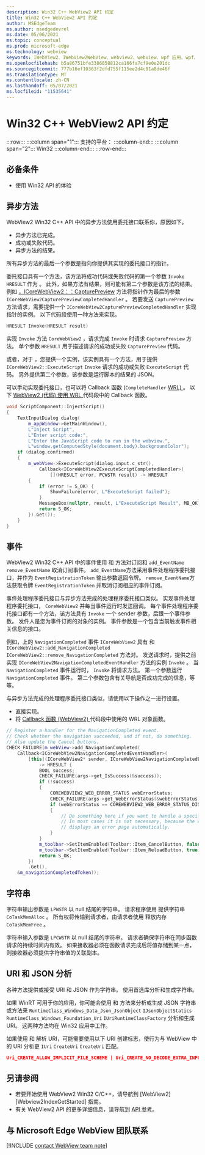 ```yaml
---
description: Win32 C++ WebView2 API 约定
title: Win32 C++ WebView2 API 约定
author: MSEdgeTeam
ms.author: msedgedevrel
ms.date: 05/06/2021
ms.topic: conceptual
ms.prod: microsoft-edge
ms.technology: webview
keywords: IWebView2、IWebView2WebView、webview2、webview、wpf 应用、wpf、edge、ICoreWebView2、ICoreWebView2Host、浏览器控件、边缘 html
ms.openlocfilehash: b5a86751bfe3386058812ca166fa7cf9e0e201dc
ms.sourcegitcommit: 777b16ef10363f2dfd755f115ee2d4c81a8de46f
ms.translationtype: MT
ms.contentlocale: zh-CN
ms.lasthandoff: 05/07/2021
ms.locfileid: "11535641"
---
```

# <a name="win32-c-webview2-api-conventions"></a>Win32 C++ WebView2 API 约定  

:::row:::
   :::column span="1":::
      支持的平台：
   :::column-end:::
   :::column span="2":::
      Win32
   :::column-end:::
:::row-end:::  

## <a name="prerequisites"></a>必备条件  

*   使用 Win32 API 的体验  

## <a name="async-methods"></a>异步方法  

WebView2 Win32 C++ API 中的异步方法使用委托接口联系你，原因如下。  

*   异步方法已完成。  
*   成功或失败代码。  
*   异步方法的结果。  

所有异步方法的最后一个参数是指向你提供其实现的委托接口的指针。  

委托接口具有一个方法，该方法将成功代码或失败代码的第一个参数 `Invoke` `HRESULT` 作为 。  此外，如果方法有结果，则可能有第二个参数是该方法的结果。  例如 [，ICoreWebView2：：CapturePreview][Webview2ReferenceWin32Icorewebview2CapturePreview] 方法将指针作为最后的参数 `ICoreWebView2CapturePreviewCompletedHandler` 。  若要发送 `CapturePreview` 方法请求，需要提供一个 `ICoreWebView2CapturePreviewCompletedHandler` 实现指针的实例。  以下代码段使用一种方法来实现。  

```cpp
HRESULT Invoke(HRESULT result)
```  

实现 `Invoke` 方法 `CoreWebView2` ，请求完成 `Invoke` 时请求 `CapturePreview` 方法。  单个参数 `HRESULT` 用于描述请求的成功或失败 `CapturePreview` 代码。  

或者，对于 ，您提供一个实例，该实例具有一个方法，用于提供 `ICoreWebView2::ExecuteScript` `Invoke` 请求的成功或失败 `ExecuteScript` 代码。  另外提供第二个参数，该参数是运行脚本的结果的 JSON。  

可以手动实现委托接口，也可以将 Callback 函数 (`CompleteHandler` [WRL) ][CppCxWrlCallbackFunction]。  以下 [WebView2 (代码) 使用 WRL ][CppCxWrlCallbackFunction] 代码段中的 Callback 函数。  

```cpp
void ScriptComponent::InjectScript()
{
    TextInputDialog dialog(
        m_appWindow->GetMainWindow(),
        L"Inject Script",
        L"Enter script code:",
        L"Enter the JavaScript code to run in the webview.",
        L"window.getComputedStyle(document.body).backgroundColor");
    if (dialog.confirmed)
    {
        m_webView->ExecuteScript(dialog.input.c_str(),
            Callback<ICoreWebView2ExecuteScriptCompletedHandler>(
                [](HRESULT error, PCWSTR result) -> HRESULT
        {
            if (error != S_OK) {
                ShowFailure(error, L"ExecuteScript failed");
            }
            MessageBox(nullptr, result, L"ExecuteScript Result", MB_OK);
            return S_OK;
        }).Get());
    }
}
```  

## <a name="events"></a>事件  

WebView2 Win32 C++ API 中的事件使用 和 方法对订阅和 `add_EventName` `remove_EventName` 取消订阅事件。  `add_EventName`方法采用事件处理程序委托接口，并作为 `EventRegistrationToken` 输出参数返回令牌。  `remove_EventName`方法获取令牌 `EventRegistrationToken` 并取消订阅相应的事件订阅。  

事件处理程序委托接口与异步方法完成的处理程序委托接口类似。  实现事件处理程序委托接口， `CoreWebView2` 并每当事件运行时发送回调。  每个事件处理程序委托接口都有一个方法，该方法具有 `Invoke` 一个 sender 参数，后跟一个事件参数。  发件人是您为事件订阅的对象的实例。  事件参数是一个包含当前触发事件相关信息的接口。  

例如，上的 `NavigationCompleted` 事件 `ICoreWebView2` 具有 和 `ICoreWebView2::add_NavigationCompleted` `ICoreWebView2::remove_NavigationCompleted` 方法对。  发送请求时，提供之前实现 `ICoreWebView2NavigationCompletedEventHandler` 方法的实例 `Invoke` 。  当 `NavigationCompleted` 事件运行时， `Invoke` 将请求方法。  第一个参数运行 `NavigationCompleted` 事件。  第二个参数包含有关导航是否成功完成的信息，等等。  

与异步方法完成的处理程序委托接口类似，请使用以下操作之一进行设置。  

*   直接实现。  
*   将 [Callback 函数 (WebView2) ][CppCxWrlCallbackFunction] 代码段中使用的 WRL 对象函数。  

<!-- todo:  what is async method completed handler delegate interface?  Is there a shorter name for it?  -->  

```cpp
// Register a handler for the NavigationCompleted event.
// Check whether the navigation succeeded, and if not, do something.
// Also update the Cancel buttons.
CHECK_FAILURE(m_webView->add_NavigationCompleted(
    Callback<ICoreWebView2NavigationCompletedEventHandler>(
        [this](ICoreWebView2* sender, ICoreWebView2NavigationCompletedEventArgs* args)
            -> HRESULT {
            BOOL success;
            CHECK_FAILURE(args->get_IsSuccess(&success));
            if (!success)
            {
                COREWEBVIEW2_WEB_ERROR_STATUS webErrorStatus;
                CHECK_FAILURE(args->get_WebErrorStatus(&webErrorStatus));
                if (webErrorStatus == COREWEBVIEW2_WEB_ERROR_STATUS_DISCONNECTED)
                {
                    // Do something here if you want to handle a specific error case.
                    // In most cases it is not necessary, because the WebView
                    // displays an error page automatically.
                }
            }
            m_toolbar->SetItemEnabled(Toolbar::Item_CancelButton, false);
            m_toolbar->SetItemEnabled(Toolbar::Item_ReloadButton, true);
            return S_OK;
        })
        .Get(),
    &m_navigationCompletedToken));
```  

## <a name="strings"></a>字符串  

字符串输出参数是 `LPWSTR` 以 null 结尾的字符串。  请求程序使用 提供字符串 `CoTaskMemAlloc` 。  所有权将传输到请求者，由请求者使用 释放内存 `CoTaskMemFree` 。  

字符串输入参数是 `LPCWSTR` 以 null 结尾的字符串。  请求者确保字符串在同步函数请求的持续时间内有效。  如果接收器必须在函数请求完成后将值存储到某一点，则接收器必须提供字符串值的关联副本。  

## <a name="uri-and-json-parsing"></a>URI 和 JSON 分析  

各种方法提供或接受 URI 和 JSON 作为字符串。  使用首选库分析和生成字符串。  

如果 WinRT 可用于你的应用，你可能会使用 和 方法来分析或生成 JSON 字符串或方法来 `RuntimeClass_Windows_Data_Json_JsonObject` `IJsonObjectStatics` `RuntimeClass_Windows_Foundation_Uri` `IUriRuntimeClassFactory` 分析和生成 URI。  这两种方法均在 Win32 应用中工作。  

如果使用 和 解析 URI，可能需要使用以下 URI 创建标志，使行为与 WebView 中的 URI 分析更 `IUri` `CreateUri` `CreateUri` 匹配。  

```json
Uri_CREATE_ALLOW_IMPLICIT_FILE_SCHEME | Uri_CREATE_NO_DECODE_EXTRA_INFO
```  

## <a name="see-also"></a>另请参阅  

*   若要开始使用 WebView2 Win32 C/C++，请导航到 [WebView2][Webview2IndexGetStarted] 指南。  
*   有关 WebView2 API 的更多详细信息，请导航到 [API 参考][DotnetApiMicrosoftWebWebview2WpfWebview2]。  

## <a name="getting-in-touch-with-the-microsoft-edge-webview-team"></a>与 Microsoft Edge WebView 团队联系  

[!INCLUDE [contact WebView team note](../includes/contact-webview-team-note.md)]  

<!-- links -->  

[Webview2GetStartedWin32]: ../get-started/win32.md "WebView2 |Microsoft Docs"  

[Webview2ReferenceWin32Icorewebview2CapturePreview]: /microsoft-edge/webview2/reference/win32/icorewebview2#capturepreview "CapturePreview - 接口 ICoreWebView2 |Microsoft Docs"  

[CppCxWrlCallbackFunction]: /cpp/cppcx/wrl/callback-function-wrl "WRL (回调) |Microsoft Docs"  

[DotnetApiMicrosoftWebWebview2WpfWebview2]: /dotnet/api/microsoft.web.webview2.wpf.webview2 "WebView2 类|Microsoft Docs"  
